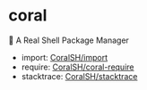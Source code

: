 # coral
🌊 A Real Shell Package Manager

- import: [CoralSH/import](https://github.com/CoralSH/import)
- require: [CoralSH/coral-require](https://github.com/CoralSH/coral-require)
- stacktrace: [CoralSH/stacktrace](https://github.com/CoralSH/stacktrace)
